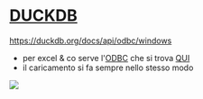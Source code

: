 # [DUCKDB](https://github.com/duckdb/duckdb)

https://duckdb.org/docs/api/odbc/windows


* per excel & co serve l'[ODBC](https://duckdb.org/docs/api/odbc/windows) che si trova [QUI](https://github.com/duckdb/duckdb/releases/download/v0.3.3/duckdb_odbc-windows-amd64.zip) 
* il caricamento si fa sempre nello stesso modo 

![](https://datamonkeysite.files.wordpress.com/2022/04/image-2.png)

